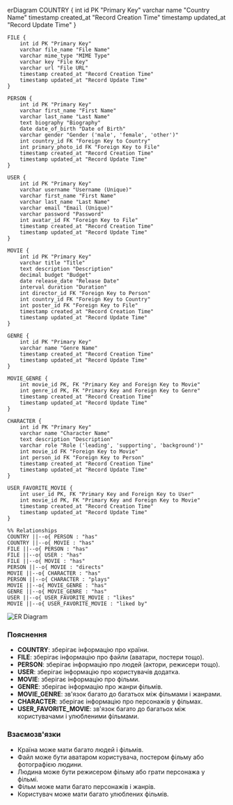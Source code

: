 erDiagram
    COUNTRY {
        int id PK "Primary Key"
        varchar name "Country Name"
        timestamp created_at "Record Creation Time"
        timestamp updated_at "Record Update Time"
    }

    FILE {
        int id PK "Primary Key"
        varchar file_name "File Name"
        varchar mime_type "MIME Type"
        varchar key "File Key"
        varchar url "File URL"
        timestamp created_at "Record Creation Time"
        timestamp updated_at "Record Update Time"
    }

    PERSON {
        int id PK "Primary Key"
        varchar first_name "First Name"
        varchar last_name "Last Name"
        text biography "Biography"
        date date_of_birth "Date of Birth"
        varchar gender "Gender ('male', 'female', 'other')"
        int country_id FK "Foreign Key to Country"
        int primary_photo_id FK "Foreign Key to File"
        timestamp created_at "Record Creation Time"
        timestamp updated_at "Record Update Time"
    }

    USER {
        int id PK "Primary Key"
        varchar username "Username (Unique)"
        varchar first_name "First Name"
        varchar last_name "Last Name"
        varchar email "Email (Unique)"
        varchar password "Password"
        int avatar_id FK "Foreign Key to File"
        timestamp created_at "Record Creation Time"
        timestamp updated_at "Record Update Time"
    }

    MOVIE {
        int id PK "Primary Key"
        varchar title "Title"
        text description "Description"
        decimal budget "Budget"
        date release_date "Release Date"
        interval duration "Duration"
        int director_id FK "Foreign Key to Person"
        int country_id FK "Foreign Key to Country"
        int poster_id FK "Foreign Key to File"
        timestamp created_at "Record Creation Time"
        timestamp updated_at "Record Update Time"
    }

    GENRE {
        int id PK "Primary Key"
        varchar name "Genre Name"
        timestamp created_at "Record Creation Time"
        timestamp updated_at "Record Update Time"
    }

    MOVIE_GENRE {
        int movie_id PK, FK "Primary Key and Foreign Key to Movie"
        int genre_id PK, FK "Primary Key and Foreign Key to Genre"
        timestamp created_at "Record Creation Time"
        timestamp updated_at "Record Update Time"
    }

    CHARACTER {
        int id PK "Primary Key"
        varchar name "Character Name"
        text description "Description"
        varchar role "Role ('leading', 'supporting', 'background')"
        int movie_id FK "Foreign Key to Movie"
        int person_id FK "Foreign Key to Person"
        timestamp created_at "Record Creation Time"
        timestamp updated_at "Record Update Time"
    }

    USER_FAVORITE_MOVIE {
        int user_id PK, FK "Primary Key and Foreign Key to User"
        int movie_id PK, FK "Primary Key and Foreign Key to Movie"
        timestamp created_at "Record Creation Time"
        timestamp updated_at "Record Update Time"
    }

    %% Relationships
    COUNTRY ||--o{ PERSON : "has"
    COUNTRY ||--o{ MOVIE : "has"
    FILE ||--o{ PERSON : "has"
    FILE ||--o{ USER : "has"
    FILE ||--o{ MOVIE : "has"
    PERSON ||--o{ MOVIE : "directs"
    MOVIE ||--o{ CHARACTER : "has"
    PERSON ||--o{ CHARACTER : "plays"
    MOVIE ||--o{ MOVIE_GENRE : "has"
    GENRE ||--o{ MOVIE_GENRE : "has"
    USER ||--o{ USER_FAVORITE_MOVIE : "likes"
    MOVIE ||--o{ USER_FAVORITE_MOVIE : "liked by"

![ER Diagram](https://mermaid.ink/img/pako:eNrNV21P4kAQ_iubJgZN0ChSRb4pgmdOxFQwuQtJs7QDbGy7ve3Wk0P_-81uW4FSOOVyh_1AZ5ZnZzvPvOzu1HC4C0bdAHHJ6EhQvx8QfBqd3m3X-kamiaoeFkjCXHL3lfSNO8F8KibkK0z6xgzyRIUzpoIE1AdENXgcSETdojoPk8yHSFI_JI4AKsG1qUS4BQ4XLmmoMcYD0mWrpsWhuzStp8cWJr32g0RoXd80N3RlyDywU39aKC85kwF9XNiWk1AB29ftJumiXAR8hElma8WasfAyRM-62Spzd03rvnO7MXcikjPyUFnJnkdnyBtaAJTwLMmAcUzRcKwIvMjkeZR2RP3YfGgPmJBjRF6qQT4kF0ovWnwEgQsCkVeJsFvyqQelMikNIZO4HIMo7c1PV0w4SYrbyEhLMdLiAtgoUIwQyUlaAflZYcKbHY655KvmqvhvNfa9-6a1YeTjCEQazV4m7vYC9iOGvX-dKRkQQ8dUHTX1e93qIY2in4oN9CsV8xGjT1RS8WlD1e48XG_a4SSTniKzq95LJedC5AgW6u_FUpppC2UHDi7hkUHsjkB98oUWlipTgAc0AlsryjGtElWgOcJBPKE9NxY0WzkV84FxmQBH8pWhuQMRLc_asGx5hB_2aZPgqnlrNf9ux8YGKGD7-7VOZ7vQH58_MbC1V-UkDHOeERpgbBbD0lYT8pEcKT8_YkUTs1VOGl_OrfNGd-OWnJ3JUKYOpnHxDvuucs9MCq4bh6VeuyWsZZcFI7VZRnEYciFTbUCdx5HAknKX98-3cBZVVGHoQl3Q7y_3rWybduv8oWNdd5t2YWdW2-NHsk_toSuZ27gQ_jszOzsEW762Go1ZGC1eNV5e9vf5NDtx1tHkmEaZjRwoYTWH0af8tVbmEfp0s-b_wiVSs0uQZBd6gyV_pKhZ4a41tggLPTopNjffG3MGk8E_47TrczTks1XBPfYIxR-wboZLBrr5GGXDB4EHLxevljr5-wYeoFVOaLqoeFSwV8TRWPL7SeAY9SH1Iigb2ClG4zctybH0bvo2GtLAqE-NZ6O-X60eH5iVo9qJeVwxzepZ2ZjgKEoHtbPq2Wnt-Oj08Ng0X8vGL87RwtHBqVmp1czaYeXwpGqeVcoGuAxPEO3kIqzvw3qF7xovRQyvvwGtK7PR?type=png)


### Пояснення

- **COUNTRY**: зберігає інформацію про країни.
- **FILE**: зберігає інформацію про файли (аватари, постери тощо).
- **PERSON**: зберігає інформацію про людей (актори, режисери тощо).
- **USER**: зберігає інформацію про користувачів додатка.
- **MOVIE**: зберігає інформацію про фільми.
- **GENRE**: зберігає інформацію про жанри фільмів.
- **MOVIE_GENRE**: зв'язок багато до багатьох між фільмами і жанрами.
- **CHARACTER**: зберігає інформацію про персонажів у фільмах.
- **USER_FAVORITE_MOVIE**: зв'язок багато до багатьох між користувачами і улюбленими фільмами.

### Взаємозв'язки

- Країна може мати багато людей і фільмів.
- Файл може бути аватаром користувача, постером фільму або фотографією людини.
- Людина може бути режисером фільму або грати персонажа у фільмі.
- Фільм може мати багато персонажів і жанрів.
- Користувач може мати багато улюблених фільмів.

